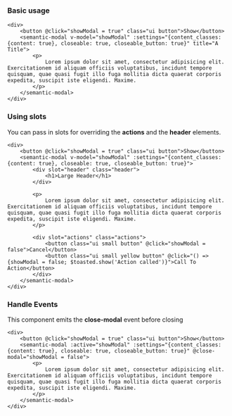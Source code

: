### Basic usage
    
    <div>
        <button @click="showModal = true" class="ui button">Show</button>
        <semantic-modal v-model="showModal" :settings="{content_classes: {content: true}, closeable: true, closeable_button: true}" title="A Title">
            <p>
                Lorem ipsum dolor sit amet, consectetur adipisicing elit. Exercitationem id aliquam officiis voluptatibus, incidunt tempore quisquam, quae quasi fugit illo fuga mollitia dicta quaerat corporis expedita, suscipit iste eligendi. Maxime.
            </p>
        </semantic-modal>    
    </div>

### Using slots
You can pass in slots for overriding the **actions** and the **header** elements.

    <div>
        <button @click="showModal = true" class="ui button">Show</button>
        <semantic-modal v-model="showModal" :settings="{content_classes: {content: true}, closeable: true, closeable_button: true}">
            <div slot="header" class="header">
                <h1>Large Header</h1>
            </div>

            <p>
                Lorem ipsum dolor sit amet, consectetur adipisicing elit. Exercitationem id aliquam officiis voluptatibus, incidunt tempore quisquam, quae quasi fugit illo fuga mollitia dicta quaerat corporis expedita, suscipit iste eligendi. Maxime.
            </p>

            <div slot="actions" class="actions">
                <button class="ui small button" @click="showModal = false">Cancel</button>
                <button class="ui small yellow button" @click="() => {showModal = false; $toasted.show('Action called')}">Call To Action</button>
            </div>
        </semantic-modal>    
    </div>


### Handle Events
This component emits the **close-modal** event before closing

    <div>
        <button @click="showModal = true" class="ui button">Show</button>
        <semantic-modal :active="showModal" :settings="{content_classes: {content: true}, closeable: true, closeable_button: true}" @close-modal="showModal = false">
            <p>
                Lorem ipsum dolor sit amet, consectetur adipisicing elit. Exercitationem id aliquam officiis voluptatibus, incidunt tempore quisquam, quae quasi fugit illo fuga mollitia dicta quaerat corporis expedita, suscipit iste eligendi. Maxime.
            </p>
        </semantic-modal>    
    </div>
